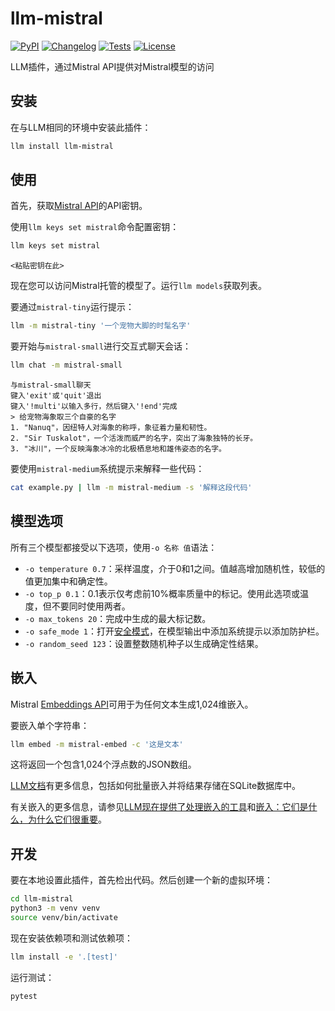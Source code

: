 # llm-mistral

[![PyPI](https://img.shields.io/pypi/v/llm-mistral.svg)](https://pypi.org/project/llm-mistral/)
[![Changelog](https://img.shields.io/github/v/release/simonw/llm-mistral?include_prereleases&label=changelog)](https://github.com/simonw/llm-mistral/releases)
[![Tests](https://github.com/simonw/llm-mistral/workflows/Test/badge.svg)](https://github.com/simonw/llm-mistral/actions?query=workflow%3ATest)
[![License](https://img.shields.io/badge/license-Apache%202.0-blue.svg)](https://github.com/simonw/llm-mistral/blob/main/LICENSE)

LLM插件，通过Mistral API提供对Mistral模型的访问

## 安装

在与LLM相同的环境中安装此插件：
```bash
llm install llm-mistral
```
## 使用

首先，获取[Mistral API](https://console.mistral.ai/)的API密钥。

使用`llm keys set mistral`命令配置密钥：
```bash
llm keys set mistral
```
```
<粘贴密钥在此>
```
现在您可以访问Mistral托管的模型了。运行`llm models`获取列表。

要通过`mistral-tiny`运行提示：

```bash
llm -m mistral-tiny '一个宠物大脚的时髦名字'
```
要开始与`mistral-small`进行交互式聊天会话：
```bash
llm chat -m mistral-small
```
```
与mistral-small聊天
键入'exit'或'quit'退出
键入'!multi'以输入多行，然后键入'!end'完成
> 给宠物海象取三个自豪的名字
1. "Nanuq"，因纽特人对海象的称呼，象征着力量和韧性。
2. "Sir Tuskalot"，一个活泼而威严的名字，突出了海象独特的长牙。
3. "冰川"，一个反映海象冰冷的北极栖息地和雄伟姿态的名字。
```
要使用`mistral-medium`系统提示来解释一些代码：
```bash
cat example.py | llm -m mistral-medium -s '解释这段代码'
```

## 模型选项

所有三个模型都接受以下选项，使用`-o 名称 值`语法：

- `-o temperature 0.7`：采样温度，介于0和1之间。值越高增加随机性，较低的值更加集中和确定性。
- `-o top_p 0.1`：0.1表示仅考虑前10%概率质量中的标记。使用此选项或温度，但不要同时使用两者。
- `-o max_tokens 20`：完成中生成的最大标记数。
- `-o safe_mode 1`：打开[安全模式](https://docs.mistral.ai/platform/guardrailing/)，在模型输出中添加系统提示以添加防护栏。
- `-o random_seed 123`：设置整数随机种子以生成确定性结果。

## 嵌入

Mistral [Embeddings API](https://docs.mistral.ai/platform/client#embeddings)可用于为任何文本生成1,024维嵌入。

要嵌入单个字符串：

```bash
llm embed -m mistral-embed -c '这是文本'
```
这将返回一个包含1,024个浮点数的JSON数组。

[LLM文档](https://llm.datasette.io/en/stable/embeddings/index.html)有更多信息，包括如何批量嵌入并将结果存储在SQLite数据库中。

有关嵌入的更多信息，请参见[LLM现在提供了处理嵌入的工具](https://simonwillison.net/2023/Sep/4/llm-embeddings/)和[嵌入：它们是什么，为什么它们很重要](https://simonwillison.net/2023/Oct/23/embeddings/)。

## 开发

要在本地设置此插件，首先检出代码。然后创建一个新的虚拟环境：
```bash
cd llm-mistral
python3 -m venv venv
source venv/bin/activate
```
现在安装依赖项和测试依赖项：
```bash
llm install -e '.[test]'
```
运行测试：
```bash
pytest
```